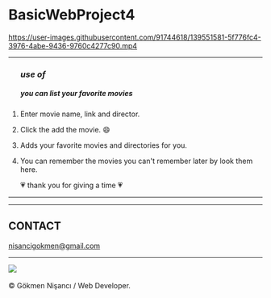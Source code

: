 # BasicWebProject4

https://user-images.githubusercontent.com/91744618/139551581-5f776fc4-3976-4abe-9436-9760c4277c90.mp4


<hr>

  <ol>
    
  <h3><i> use of </i></h3> 
  <h5> you can list your favorite movies</h5>
  <li>  <p> Enter movie name, link and director.</p> </li>
    <li> <p> Click the add the movie.   &#128516 </p> </li>
  <li><p>Adds your favorite movies and directories for you.  </p></li>
  <li> <p> You can remember the movies you can't remember later by look them here. </p> </li>
           <p> &#128151 thank you for giving a time &#128151 </p>
  </ol>
<hr>






<hr>
<h2> CONTACT </h2>
<a href = "http://www.gmail.com" > nisancigokmen@gmail.com</a> <br>
<hr>
<div>
<img src="https://media2.giphy.com/media/3o7TKIAx6OXBhXfXWM/giphy.gif?cid=ecf05e47pk4q9c7eadr5gr3djcy0tnwic2s6y5ytzwc4zfsg&rid=giphy.gif&ct=g">
  
  
  
  

</div><br>
&copy; Gökmen Nişancı / Web Developer.
